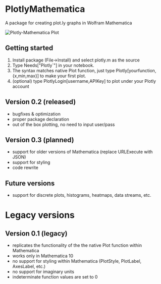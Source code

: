 # PlotlyMathematica
A package for creating plot.ly graphs in Wolfram Mathematica

![Plotly-Mathematica Plot](http://cl.ly/XybJ/Image%202014-10-11%20at%2012.15.25%20pm.png)


## Getting started
1. Install package (File->Install) and select plotly.m as the source
2. Type Needs["Plotly`"] in your notebook.
3. The syntax matches native Plot function, just type Plotly[yourfunction,{x,min,max}] to make your first plot.
4. (optional) type PlotlyLogin[username,APIKey] to plot under your Plotly account

## Version 0.2 (released)
- bugfixes & optimization
- proper package declaration
- out of the box plotting, no need to input user/pass

## Version 0.3 (planned)
- support for older versions of Mathematica (replace URLExecute with JSON)
- support for styling
- code rewrite

## Future versions
- support for discrete plots, histograms, heatmaps, data streams, etc.

# Legacy versions
## Version 0.1 (legacy)
- replicates the functionality of the the native Plot function within Mathematica
- works only in Mathematica 10
- no support for styling within Mathematica (PlotStyle, PlotLabel, AxesLabel, etc.)
- no support for imaginary units
- indeterminate function values are set to 0

